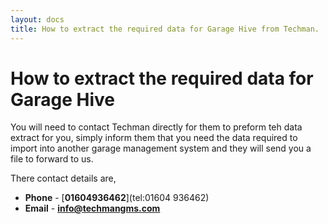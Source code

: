 ```yaml
---
layout: docs
title: How to extract the required data for Garage Hive from Techman.
---
```


#   How to extract the required data for Garage Hive

You will need to contact Techman directly for them to preform teh data extract for you, simply inform them that you need the data required to import into another garage management system and they will send you a file to forward to us.

There contact details are,

* **Phone** - [**01604936462**](tel:01604 936462)
* **Email** - [**info@techmangms.com**](mailto:info@techmangms.com)